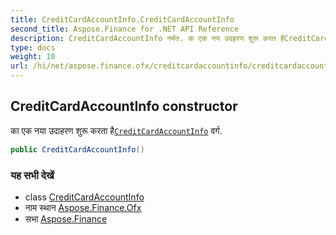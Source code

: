 ```yaml
---
title: CreditCardAccountInfo.CreditCardAccountInfo
second_title: Aspose.Finance for .NET API Reference
description: CreditCardAccountInfo नर्मत. क एक नय उदहरण शुरू करत हैCreditCardAccountInfo वर्ग.
type: docs
weight: 10
url: /hi/net/aspose.finance.ofx/creditcardaccountinfo/creditcardaccountinfo/
---
```

## CreditCardAccountInfo constructor

का एक नया उदाहरण शुरू करता है[`CreditCardAccountInfo`](../) वर्ग.

```csharp
public CreditCardAccountInfo()
```

### यह सभी देखें

* class [CreditCardAccountInfo](../)
* नाम स्थान [Aspose.Finance.Ofx](../../creditcardaccountinfo/)
* सभा [Aspose.Finance](../../../)



